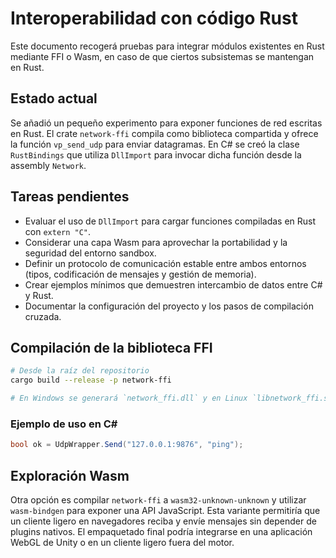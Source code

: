 # Interoperabilidad con código Rust

Este documento recogerá pruebas para integrar módulos existentes en Rust mediante FFI o Wasm, en caso de que ciertos subsistemas se mantengan en Rust.

## Estado actual

Se añadió un pequeño experimento para exponer funciones de red escritas en
Rust.  El crate `network-ffi` compila como biblioteca compartida y ofrece la
función `vp_send_udp` para enviar datagramas.  En C# se creó la clase
`RustBindings` que utiliza `DllImport` para invocar dicha función desde la
assembly `Network`.

## Tareas pendientes

- Evaluar el uso de `DllImport` para cargar funciones compiladas en Rust con
  `extern "C"`.
- Considerar una capa Wasm para aprovechar la portabilidad y la seguridad del
  entorno sandbox.
- Definir un protocolo de comunicación estable entre ambos entornos (tipos,
  codificación de mensajes y gestión de memoria).
- Crear ejemplos mínimos que demuestren intercambio de datos entre C# y Rust.
- Documentar la configuración del proyecto y los pasos de compilación cruzada.

## Compilación de la biblioteca FFI

```bash
# Desde la raíz del repositorio
cargo build --release -p network-ffi

# En Windows se generará `network_ffi.dll` y en Linux `libnetwork_ffi.so`
```

### Ejemplo de uso en C#

```csharp
bool ok = UdpWrapper.Send("127.0.0.1:9876", "ping");
```

## Exploración Wasm

Otra opción es compilar `network-ffi` a `wasm32-unknown-unknown` y utilizar
`wasm-bindgen` para exponer una API JavaScript. Esta variante permitiría que un
cliente ligero en navegadores reciba y envíe mensajes sin depender de plugins
nativos. El empaquetado final podría integrarse en una aplicación WebGL de
Unity o en un cliente ligero fuera del motor.
